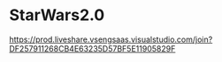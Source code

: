 # StarWars2.0
https://prod.liveshare.vsengsaas.visualstudio.com/join?DF257911268CB4E63235D57BF5E11905829F
